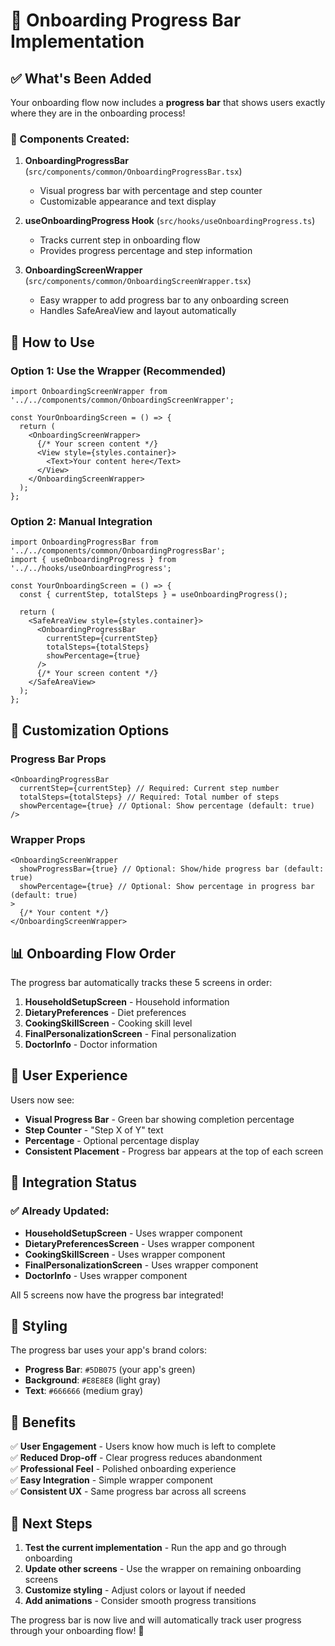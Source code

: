 # 🎯 Onboarding Progress Bar Implementation

## ✅ What's Been Added

Your onboarding flow now includes a **progress bar** that shows users exactly where they are in the onboarding process!

### 🔧 Components Created:

1. **OnboardingProgressBar** (`src/components/common/OnboardingProgressBar.tsx`)

   - Visual progress bar with percentage and step counter
   - Customizable appearance and text display

2. **useOnboardingProgress Hook** (`src/hooks/useOnboardingProgress.ts`)

   - Tracks current step in onboarding flow
   - Provides progress percentage and step information

3. **OnboardingScreenWrapper** (`src/components/common/OnboardingScreenWrapper.tsx`)
   - Easy wrapper to add progress bar to any onboarding screen
   - Handles SafeAreaView and layout automatically

## 📱 How to Use

### Option 1: Use the Wrapper (Recommended)

```tsx
import OnboardingScreenWrapper from '../../components/common/OnboardingScreenWrapper';

const YourOnboardingScreen = () => {
  return (
    <OnboardingScreenWrapper>
      {/* Your screen content */}
      <View style={styles.container}>
        <Text>Your content here</Text>
      </View>
    </OnboardingScreenWrapper>
  );
};
```

### Option 2: Manual Integration

```tsx
import OnboardingProgressBar from '../../components/common/OnboardingProgressBar';
import { useOnboardingProgress } from '../../hooks/useOnboardingProgress';

const YourOnboardingScreen = () => {
  const { currentStep, totalSteps } = useOnboardingProgress();

  return (
    <SafeAreaView style={styles.container}>
      <OnboardingProgressBar
        currentStep={currentStep}
        totalSteps={totalSteps}
        showPercentage={true}
      />
      {/* Your screen content */}
    </SafeAreaView>
  );
};
```

## 🎨 Customization Options

### Progress Bar Props

```tsx
<OnboardingProgressBar
  currentStep={currentStep} // Required: Current step number
  totalSteps={totalSteps} // Required: Total number of steps
  showPercentage={true} // Optional: Show percentage (default: true)
/>
```

### Wrapper Props

```tsx
<OnboardingScreenWrapper
  showProgressBar={true} // Optional: Show/hide progress bar (default: true)
  showPercentage={true} // Optional: Show percentage in progress bar (default: true)
>
  {/* Your content */}
</OnboardingScreenWrapper>
```

## 📊 Onboarding Flow Order

The progress bar automatically tracks these 5 screens in order:

1. **HouseholdSetupScreen** - Household information
2. **DietaryPreferences** - Diet preferences
3. **CookingSkillScreen** - Cooking skill level
4. **FinalPersonalizationScreen** - Final personalization
5. **DoctorInfo** - Doctor information

## 🎯 User Experience

Users now see:

- **Visual Progress Bar** - Green bar showing completion percentage
- **Step Counter** - "Step X of Y" text
- **Percentage** - Optional percentage display
- **Consistent Placement** - Progress bar appears at the top of each screen

## 🔄 Integration Status

### ✅ Already Updated:

- **HouseholdSetupScreen** - Uses wrapper component
- **DietaryPreferencesScreen** - Uses wrapper component
- **CookingSkillScreen** - Uses wrapper component
- **FinalPersonalizationScreen** - Uses wrapper component
- **DoctorInfo** - Uses wrapper component

All 5 screens now have the progress bar integrated!

## 🎨 Styling

The progress bar uses your app's brand colors:

- **Progress Bar**: `#5DB075` (your app's green)
- **Background**: `#E8E8E8` (light gray)
- **Text**: `#666666` (medium gray)

## 🚀 Benefits

✅ **User Engagement** - Users know how much is left to complete  
✅ **Reduced Drop-off** - Clear progress reduces abandonment  
✅ **Professional Feel** - Polished onboarding experience  
✅ **Easy Integration** - Simple wrapper component  
✅ **Consistent UX** - Same progress bar across all screens

## 📝 Next Steps

1. **Test the current implementation** - Run the app and go through onboarding
2. **Update other screens** - Use the wrapper on remaining onboarding screens
3. **Customize styling** - Adjust colors or layout if needed
4. **Add animations** - Consider smooth progress transitions

The progress bar is now live and will automatically track user progress through your onboarding flow! 🎉
